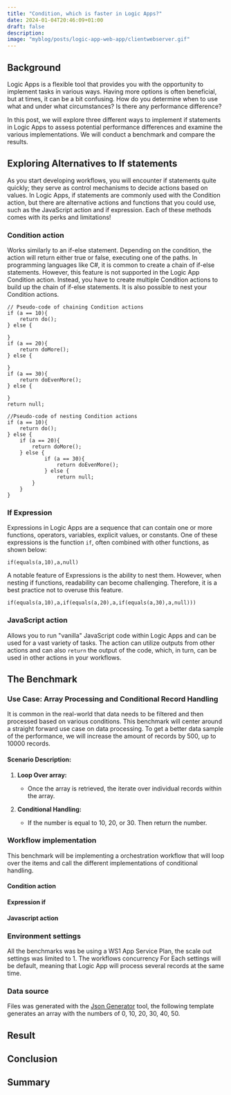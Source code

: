 ```yaml
---
title: "Condition, which is faster in Logic Apps?" 
date: 2024-01-04T20:46:09+01:00
draft: false
description: 
image: "myblog/posts/logic-app-web-app/clientwebserver.gif"
---
```


## Background   
Logic Apps is a flexible tool that provides you with the opportunity to implement tasks in various ways. Having more options is often beneficial, but at times, it can be a bit confusing. How do you determine when to use what and under what circumstances? Is there any performance difference?

In this post, we will explore three different ways to implement if statements in Logic Apps to assess potential performance differences and examine the various implementations. We will conduct a benchmark and compare the results.

##  Exploring Alternatives to If statements
As you start developing workflows, you will encounter if statements quite quickly; they serve as control mechanisms to decide actions based on values. In Logic Apps, if statements are commonly used with the Condition action, but there are alternative actions and functions that you could use, such as the JavaScript action and if expression. Each of these methods comes with its perks and limitations!

### Condition action
Works similarly to an if-else statement. Depending on the condition, the action will return either true or false, executing one of the paths. In programming languages like C#, it is common to create a chain of if-else statements. However, this feature is not supported in the Logic App Condition action. Instead, you have to create multiple Condition actions to build up the chain of if-else statements. It is also possible to nest your Condition actions.
```
// Pseudo-code of chaining Condition actions
if (a == 10){
    return do();
} else {

}
if (a == 20){
    return doMore();
} else {

}
if (a == 30){
    return doEvenMore();
} else {

}
return null;

//Pseudo-code of nesting Condition actions
if (a == 10){
    return do();
} else {
    if (a == 20){
        return doMore();
    } else {
            if (a == 30){
                return doEvenMore();
            } else {
                return null;
        }
    }
}

```
### If Expression
Expressions in Logic Apps are a sequence that can contain one or more functions, operators, variables, explicit values, or constants. One of these expressions is the function `if`, often combined with other functions, as shown below:
```
if(equals(a,10),a,null)
```
A notable feature of Expressions is the ability to nest them. However, when nesting if functions, readability can become challenging. Therefore, it is a best practice not to overuse this feature. 
```
if(equals(a,10),a,if(equals(a,20),a,if(equals(a,30),a,null)))
```

### JavaScript action
Allows you to run "vanilla" JavaScript code within Logic Apps and can be used for a vast variety of tasks. The action can utilize outputs from other actions and can also `return` the output of the code, which, in turn, can be used in other actions in your workflows.


## The Benchmark
### Use Case: Array Processing and Conditional Record Handling

It is common in the real-world that data needs to be filtered and then processed based on various conditions. This benchmark will center around a straight forward use case on data processing. To get a better data sample of the performance, we will increase the amount of records by 500, up to 10000 records. 

#### Scenario Description:
1. **Loop Over array:**
   - Once the array is retrieved, the iterate over individual records within the array.

2. **Conditional Handling:**
   - If the number is equal to 10, 20, or 30. Then return the number.

### Workflow implementation
This benchmark will be implementing a orchestration workflow that will loop over the items and call the different implementations of conditional handling. 
#### Condition action
#### Expression if
#### Javascript action
### Environment settings
All the benchmarks was be using a WS1 App Service Plan, the scale out settings was limited to 1. 
The workflows concurrency For Each settings will be default, meaning that Logic App will process several records at the same time. 

### Data source
Files was generated with the <a href="https://json-generator.com/" target="_blank" rel="noopener noreferrer">Json Generator</a> tool, the following template generates an array with the numbers of 0, 10, 20, 30, 40, 50.

## Result

## Conclusion

## Summary
